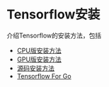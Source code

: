 # Tensorflow安装

介绍Tensorflow的安装方法，包括

- [CPU版安装方法](cpu.md)
- [GPU版安装方法](gpu.md)
- [源码安装方法](src.md)
- [Tensorflow For Go](go.md)

